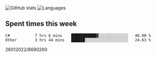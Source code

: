 ![GitHub stats](https://github-readme-stats.vercel.app/api?username=emipa606&theme=github_dark&show_icons=true) 
![Languages](https://github-readme-stats.vercel.app/api/top-langs/?username=emipa606&theme=github_dark&layout=compact)

## Spent times this week
<!--START_SECTION:waka-->

```text
C#           7 hrs 6 mins    ███████████▓░░░░░░░░░░░░░   46.90 %
Other        3 hrs 44 mins   ██████░░░░░░░░░░░░░░░░░░░   24.63 %
```

<!--END_SECTION:waka-->


26012022/8690260
